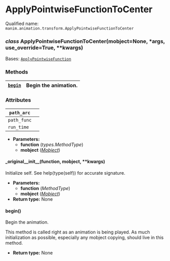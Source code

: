 # ApplyPointwiseFunctionToCenter

Qualified name: `manim.animation.transform.ApplyPointwiseFunctionToCenter`

### *class* ApplyPointwiseFunctionToCenter(mobject=None, \*args, use_override=True, \*\*kwargs)

Bases: [`ApplyPointwiseFunction`](manim.animation.transform.ApplyPointwiseFunction.md#manim.animation.transform.ApplyPointwiseFunction)

### Methods

| [`begin`](#manim.animation.transform.ApplyPointwiseFunctionToCenter.begin)   | Begin the animation.   |
|------------------------------------------------------------------------------|------------------------|

### Attributes

| `path_arc`   |    |
|--------------|----|
| `path_func`  |    |
| `run_time`   |    |
* **Parameters:**
  * **function** (*types.MethodType*)
  * **mobject** ([*Mobject*](manim.mobject.mobject.Mobject.md#manim.mobject.mobject.Mobject))

#### \_original_\_init_\_(function, mobject, \*\*kwargs)

Initialize self.  See help(type(self)) for accurate signature.

* **Parameters:**
  * **function** (*MethodType*)
  * **mobject** ([*Mobject*](manim.mobject.mobject.Mobject.md#manim.mobject.mobject.Mobject))
* **Return type:**
  None

#### begin()

Begin the animation.

This method is called right as an animation is being played. As much
initialization as possible, especially any mobject copying, should live in this
method.

* **Return type:**
  None
